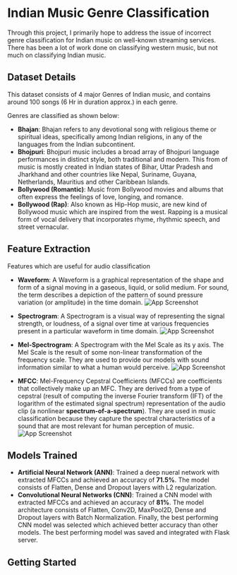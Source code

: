 
# Indian Music Genre Classification

Through this project, I primarily hope to address the issue of incorrect genre classification for Indian music on well-known streaming services. There has been a lot of work done on classifying western music, but not much on classifying Indian music.

## Dataset Details

This dataset consists of 4 major Genres of Indian music, and contains around 100 songs (6 Hr in duration approx.) in each genre.

Genres are classified as shown below:

- **Bhajan**: Bhajan refers to any devotional song with religious theme or spiritual ideas, specifically among Indian religions, in any of the languages from the Indian subcontinent.
- **Bhojpuri**: Bhojpuri music includes a broad array of Bhojpuri language performances in distinct style, both traditional and modern. This from of music is mostly created in Indian states of Bihar, Uttar Pradesh and Jharkhand and other countries like Nepal, Suriname, Guyana, Netherlands, Mauritius and other Caribbean Islands.
- **Bollywood (Romantic)**: Music from Bollywood movies and albums that often express the feelings of love, longing, and romance.
- **Bollywood (Rap)**: Also known as Hip-Hop music, are new kind of Bollywood music which are inspired from the west. Rapping is a musical form of vocal delivery that incorporates rhyme, rhythmic speech, and street vernacular.

## Feature Extraction

Features which are useful for audio classification

- **Waveform**: A Waveform is a graphical representation of the shape and form of a signal moving in a gaseous, liquid, or solid medium. For sound, the term describes a depiction of the pattern of sound pressure variation (or amplitude) in the time domain.
![App Screenshot](https://i.stack.imgur.com/umKrW.png)

- **Spectrogram**: A Spectrogram is a visual way of representing the signal strength, or loudness, of a signal over time at various frequencies present in a particular waveform in time domain. 
![App Screenshot](https://upload.wikimedia.org/wikipedia/commons/thumb/c/c5/Spectrogram-19thC.png/640px-Spectrogram-19thC.png)

- **Mel-Spectrogram**: A Spectrogram with the Mel Scale as its y axis. The Mel Scale is the result of some non-linear transformation of the frequency scale. They are used to provide our models with sound information similar to what a human would perceive.
![App Screenshot](https://miro.medium.com/v2/resize:fit:1182/1*OOTqBsjpuXyfYJVdPxWtBA.png)

- **MFCC**: Mel-Frequency Cepstral Coefficients (MFCCs) are coefficients that collectively make up an MFC. They are derived from a type of cepstral (result of computing the inverse Fourier transform (IFT) of the logarithm of the estimated signal spectrum) representation of the audio clip (a nonlinear **spectrum-of-a-spectrum**). They are used in music classification because they capture the spectral characteristics of a sound that are most relevant for human perception of music.
![App Screenshot](https://i.stack.imgur.com/q8YfI.png)

## Models Trained

- **Artificial Neural Network (ANN)**: Trained a deep nueral network with extracted MFCCs and achieved an accuracy of **71.5%**. The model consists of Flatten, Dense and Dropout layers with L2 regularization.
- **Convolutional Neural Networks (CNN)**: Trained a CNN model with extracted MFCCs and achieved an accuracy of **81%**. The model architecture consists of Flatten, Conv2D, MaxPool2D, Dense and Dropout layers with Batch Normalization.
Finally, the best performing CNN model was selected which achieved better accuracy than other models. The best performing model was saved and integrated 
with Flask server.

## Getting Started
